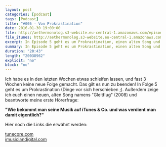 ```yaml
---
layout: post
categories: [podcast]
tags: [Podcast]
title: "#005 - Von Prokrastination"
date: 2016-01-30 19:00:00
file: http://aethermonolog.s3-website.eu-central-1.amazonaws.com/episodes/aethermonolog-005.mp3
file_itunes: http://aethermonolog.s3-website.eu-central-1.amazonaws.com/episodes/aethermonolog-005.m4a
excerpt: In Episode 5 geht es um Prokrastination, einen alten Song und die Frage, wie man Musik zu iTunes, Spotify und Co. bringt - und was man damit eigentlich verdient...
summary: In Episode 5 geht es um Prokrastination, einen alten Song und die Frage, wie man Musik zu iTunes, Spotify und Co. bringt - und was man damit eigentlich verdient...
duration: "20:43"
length: "20038962"
explicit: "no"
block: "no"
---
```


Ich habe es in den letzten Wochen etwas schleifen lassen, und fast 3 Wochen keine neue Folge gemacht. Das gilt es nun zu beenden! In Folge 5 geht es um Prokrastination (Dinge vor sich herschieben ;). Außerdem zeige ich euch einen neuen, alten Song namens "Gleitflug" (2008) und beantworte meine erste Hörerfrage:

<strong>"Wie bekommt man seine Musik auf iTunes & Co. und was verdient man damit eigentlich?"</strong>

Hier noch die Links die erwähnt werden:

<a href="http://tunecore.com">tunecore.com</a><br />
<a href="http://www.imusiciandigital.com/de/">imusiciandigital.com</a><br />

